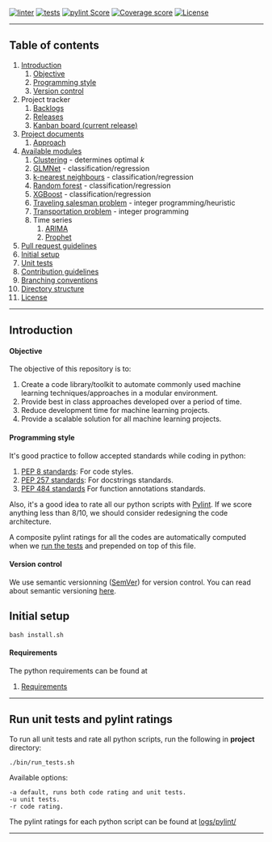 [![linter](../../actions/workflows/linter.yml/badge.svg)](../../actions/workflows/linter.yml)
[![tests](../../actions/workflows/tests.yml/badge.svg)](../../actions/workflows/tests.yml)
[![pylint Score](https://mperlet.github.io/pybadge/badges/10.0.svg)](./logs/pylint/)
[![Coverage score](https://img.shields.io/badge/coverage-100%25-dagreen.svg)](./logs/cov.out)
[![License](https://img.shields.io/badge/License-BSD%203--Clause-blue.svg)](./LICENSE)
***

## Table of contents

1. [Introduction](./README.md#introduction)
    1. [Objective](./README.md#objective)
    1. [Programming style](./README.md#programming-style)
    1. [Version control](./README.md#version-control)
1. Project tracker
    1. [Backlogs](https://github.com/orgs/ml-lib/projects/1/views/1)
    1. [Releases](https://github.com/orgs/ml-lib/projects/1/views/4)
    1. [Kanban board (current release)](https://github.com/orgs/ml-lib/projects/1/views/5)    
1. [Project documents](./docs)
    1. [Approach](./docs/Approach.pdf)
1. [Available modules](./mllib/lib)
    1. [Clustering](./mllib/lib/cluster.py) - determines optimal _k_
    1. [GLMNet](./mllib/lib/model.py) - classification/regression
    1. [k-nearest neighbours](./mllib/lib/knn.py) - classification/regression
    1. [Random forest](./mllib/lib/tree.py) - classification/regression
    1. [XGBoost](./mllib/lib/tree.py) - classification/regression
    1. [Traveling salesman problem](./mllib/lib/opt.py) - integer programming/heuristic
    1. [Transportation problem](./mllib/lib/opt.py) - integer programming
    1. Time series
        1. [ARIMA](./mllib/lib/timeseries.py)
        1. [Prophet](./mllib/lib/prophet.py)
1. [Pull request guidelines](./.github/PULL_REQUEST_TEMPLATE.md)
1. [Initial setup](./README.md#initial-setup)
1. [Unit tests](./README.md#run-unit-tests-and-pylint-ratings)
1. [Contribution guidelines](./.github/CONTRIBUTING.md)
1. [Branching conventions](./docs/Branch.md)
1. [Directory structure](./docs/Directory_structure.md)
1. [License](./LICENSE)
***

## Introduction

#### Objective

The objective of this repository is to:

1. Create a code library/toolkit to automate commonly used machine learning techniques/approaches in a modular environment.
1. Provide best in class approaches developed over a period of time.
1. Reduce development time for machine learning projects.
1. Provide a scalable solution for all machine learning projects.

#### Programming style

It's good practice to follow accepted standards while coding in python:
1. [PEP 8 standards](https://www.python.org/dev/peps/pep-0008/): For code styles.
1. [PEP 257 standards](https://www.python.org/dev/peps/pep-0257/): For docstrings standards.
1. [PEP 484 standards](https://www.python.org/dev/peps/pep-0484/) For function annotations standards.

Also, it's a good idea to rate all our python scripts with [Pylint](https://www.pylint.org/). If we score anything less than 8/10, we should consider redesigning the code architecture.

A composite pylint ratings for all the codes are automatically computed when we [run the tests](./bin/run_tests.sh) and prepended on top of this file.

#### Version control

We use semantic versionning ([SemVer](https://semver.org/)) for version control. You can read about semantic versioning [here](https://semver.org/).

## Initial setup

```console
bash install.sh
```

#### Requirements

The python requirements can be found at
1. [Requirements](./requirements.txt)

***

## Run unit tests and pylint ratings

To run all unit tests and rate all python scripts, run the following in
**project** directory:

```console
./bin/run_tests.sh
```

Available options:

```console
-a default, runs both code rating and unit tests.
-u unit tests.
-r code rating.
```
The pylint ratings for each python script can be found at
[logs/pylint/](./logs/pylint/)
***
